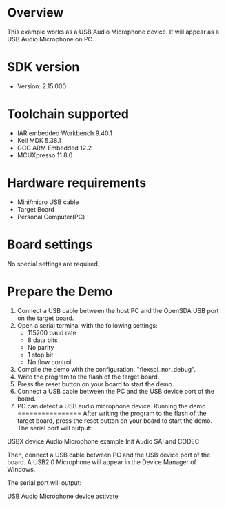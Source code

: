 Overview
========
This example works as a USB Audio Microphone device. It will appear as a USB Audio Microphone on PC.


SDK version
===========
- Version: 2.15.000

Toolchain supported
===================
- IAR embedded Workbench  9.40.1
- Keil MDK  5.38.1
- GCC ARM Embedded  12.2
- MCUXpresso  11.8.0

Hardware requirements
=====================
- Mini/micro USB cable
- Target Board
- Personal Computer(PC)

Board settings
==============
No special settings are required.

Prepare the Demo
================
1.  Connect a USB cable between the host PC and the OpenSDA USB port on the target board.
2.  Open a serial terminal with the following settings:
    - 115200 baud rate
    - 8 data bits
    - No parity
    - 1 stop bit
    - No flow control
3.  Compile the demo with the configuration, "flexspi_nor_debug".
4.  Write the program to the flash of the target board.
5.  Press the reset button on your board to start the demo.
6.  Connect a USB cable between the PC and the USB device port of the board.
7.  PC can detect a USB audio microphone device.
Running the demo
================
After writing the program to the flash of the target board,
press the reset button on your board to start the demo.
The serial port will output:

USBX device Audio Microphone example
Init Audio SAI and CODEC

Then, connect a USB cable between PC and the USB device port
of the board. A USB2.0 Microphone will appear in the
Device Manager of Windows.

The serial port will output:

USB Audio Microphone device activate
